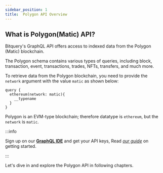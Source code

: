 ```yaml
---
sidebar_position: 1
title:  Polygon API Overview
---
```



<head>
<meta name="title" content="Polygon API Overview - Start here"/>
<meta name="description" content="Polygon (Matic) Blockchain API - Get Real-time and historical data for Polygon blockchain, including DEX trades, token transfers, NFT, transactions, money flow, gas, Smart contract calls, and events. "/>
<meta name="keywords" content="polygon api, polygon python api, polygon nft api, polygon scan api, polygon matic api, polygon api docs, polygon crypto api, polygon blockchain api,matic network api"/>
<meta name="robots" content="index, follow"/>
<meta http-equiv="Content-Type" content="text/html; charset=utf-8"/>
<meta name="language" content="English"/>

<!-- Open Graph / Facebook -->
<meta property="og:type" content="website" />
<meta property="og:title" content="Polygon API Overview - Start here" />
<meta property="og:description" content="Polygon (Matic) Blockchain API - Get Real-time and historical data for Polygon blockchain, including DEX trades, token transfers, NFT, transactions, money flow, gas, Smart contract calls, and events." />

<!-- Twitter -->
<meta property="twitter:card" content="summary_large_image" />
<meta property="twitter:title" content="Polygon API Overview - Start here" />
<meta property="twitter:description" content="Polygon (Matic) Blockchain API - Get Real-time and historical data for Polygon blockchain, including DEX trades, token transfers, NFT, transactions, money flow, gas, Smart contract calls, and events." />
</head>


## What is Polygon(Matic) API?

Bitquery's GraphQL API offers access to indexed data from the Polygon (Matic) blockchain.

The Polygon schema contains various types of queries, including block, transaction, event, transactions, trades, NFTs, transfers, and much more.

To retrieve data from the Polygon blockchain, you need to provide the `network` argument with the value `matic` as shown below:

```
query {
  ethereum(network: matic){
    __typename
  }
}
```

Polygon is an EVM-type blockchain; therefore datatype is `ethereum`, but the `network` is `matic`.

:::info

Sign up on our **[GraphQL IDE](https://ide.bitquery.io/)** and get your API keys, Read _[our guide](/docs/graphql-ide/how-to-start/)_ on getting started.

:::


Let's dive in and explore the Polygon API in following chapters.
